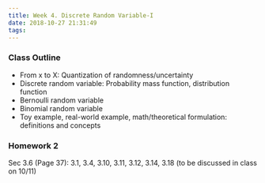 ```yaml
---
title: Week 4. Discrete Random Variable-I
date: 2018-10-27 21:31:49
tags:
---
```

### Class Outline
* From x to X: Quantization of randomness/uncertainty
* Discrete random variable: Probability mass function, distribution function
* Bernoulli random variable
* Binomial random variable
* Toy example, real-world example, math/theoretical formulation: definitions and concepts

### Homework 2
Sec 3.6 (Page 37): 3.1, 3.4, 3.10, 3.11, 3.12, 3.14, 3.18 (to be discussed in class on 10/11)
